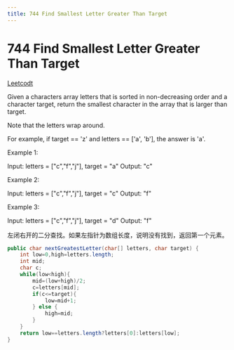 ```yaml
---
title: 744 Find Smallest Letter Greater Than Target
---
```


# 744 Find Smallest Letter Greater Than Target

[Leetcodt](https://leetcode.com/problems/find-smallest-letter-greater-than-target/)

Given a characters array letters that is sorted in non-decreasing order and a character target, return the smallest character in the array that is larger than target.

Note that the letters wrap around.

For example, if target == 'z' and letters == ['a', 'b'], the answer is 'a'.
 

Example 1:

Input: letters = ["c","f","j"], target = "a"
Output: "c"

Example 2:

Input: letters = ["c","f","j"], target = "c"
Output: "f"

Example 3:

Input: letters = ["c","f","j"], target = "d"
Output: "f"
 
左闭右开的二分查找。如果左指针为数组长度，说明没有找到，返回第一个元素。

```java
public char nextGreatestLetter(char[] letters, char target) {
    int low=0,high=letters.length;
    int mid;
    char c;
    while(low<high){
        mid=(low+high)/2;
        c=letters[mid];
        if(c<=target){
            low=mid+1;
        } else {
            high=mid;
        }
    }
    return low==letters.length?letters[0]:letters[low];
}
```